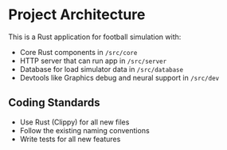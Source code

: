 # Project Architecture

This is a Rust application for football simulation with:

- Core Rust components in `/src/core`
- HTTP server that can run app in `/src/server`
- Database for load simulator data in `/src/database`
- Devtools like Graphics debug and neural support in  `/src/dev`

## Coding Standards

- Use Rust (Clippy) for all new files
- Follow the existing naming conventions
- Write tests for all new features